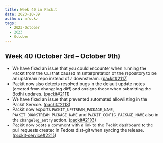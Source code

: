 ```yaml
---
title: Week 40 in Packit
date: 2023-10-09
authors: mfocko
tags:
  - 2023-October
  - 2023
  - October
---
```


## Week 40 (October 3rd – October 9th)

- We have fixed an issue that you could encounter when running the Packit from the CLI that caused misinterpretation of the repository to be an upstream repo instead of a downstream. ([packit#2117](https://github.com/packit/packit/pull/2117))
- Packit now also detects resolved bugs in the default update notes (created from changelog diff) and assigns these when submitting the Bodhi updates. ([packit#2111](https://github.com/packit/packit/pull/2111))
- We have fixed an issue that prevented automated allowlisting in the Packit Service. ([packit#2113](https://github.com/packit/packit/pull/2113))
- Packit now exports `PACKIT_UPSTREAM_PACKAGE_NAME`, `PACKIT_DOWNSTREAM_PACKAGE_NAME` and `PACKIT_CONFIG_PACKAGE_NAME` also in the `changelog_entry` action. ([packit#2103](https://github.com/packit/packit/pull/2103))
- Packit now posts a comment with a link to the Packit dashboard to the pull requests created in Fedora dist-git when syncing the release. ([packit-service#2215](https://github.com/packit/packit-service/pull/2215))
